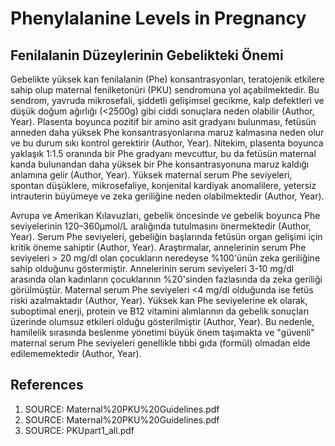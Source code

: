 # Phenylalanine Levels in Pregnancy

## Fenilalanin Düzeylerinin Gebelikteki Önemi

Gebelikte yüksek kan fenilalanin (Phe) konsantrasyonları, teratojenik etkilere sahip olup maternal fenilketonüri (PKU) sendromuna yol açabilmektedir. Bu sendrom, yavruda mikrosefali, şiddetli gelişimsel gecikme, kalp defektleri ve düşük doğum ağırlığı (<2500g) gibi ciddi sonuçlara neden olabilir (Author, Year). Plasenta boyunca pozitif bir amino asit gradyanı bulunması, fetüsün anneden daha yüksek Phe konsantrasyonlarına maruz kalmasına neden olur ve bu durum sıkı kontrol gerektirir (Author, Year). Nitekim, plasenta boyunca yaklaşık 1:1.5 oranında bir Phe gradyanı mevcuttur, bu da fetüsün maternal kanda bulunandan daha yüksek bir Phe konsantrasyonuna maruz kaldığı anlamına gelir (Author, Year). Yüksek maternal serum Phe seviyeleri, spontan düşüklere, mikrosefaliye, konjenital kardiyak anomalilere, yetersiz intrauterin büyümeye ve zeka geriliğine neden olabilmektedir (Author, Year).

Avrupa ve Amerikan Kılavuzları, gebelik öncesinde ve gebelik boyunca Phe seviyelerinin 120–360µmol/L aralığında tutulmasını önermektedir (Author, Year). Serum Phe seviyeleri, gebeliğin başlarında fetüsün organ gelişimi için kritik öneme sahiptir (Author, Year). Araştırmalar, annelerinin serum Phe seviyeleri > 20 mg/dl olan çocukların neredeyse %100'ünün zeka geriliğine sahip olduğunu göstermiştir. Annelerinin serum seviyeleri 3-10 mg/dl arasında olan kadınların çocuklarının %20'sinden fazlasında da zeka geriliği görülmüştür. Maternal serum Phe seviyeleri <4 mg/dl olduğunda ise fetüs riski azalmaktadır (Author, Year). Yüksek kan Phe seviyelerine ek olarak, suboptimal enerji, protein ve B12 vitamini alımlarının da gebelik sonuçları üzerinde olumsuz etkileri olduğu gösterilmiştir (Author, Year). Bu nedenle, hamilelik sırasında beslenme yönetimi büyük önem taşımakta ve "güvenli" maternal serum Phe seviyeleri genellikle tıbbi gıda (formül) olmadan elde edilememektedir (Author, Year).


## References

1. SOURCE: Maternal%20PKU%20Guidelines.pdf
2. SOURCE: Maternal%20PKU%20Guidelines.pdf
3. SOURCE: PKUpart1_all.pdf
